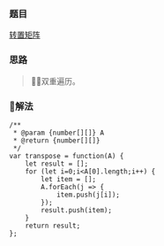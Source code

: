 ### 题目

[转置矩阵](https://leetcode-cn.com/problems/transpose-matrix/description/)

### 思路

> 双重遍历。

### 解法

```
/**
 * @param {number[][]} A
 * @return {number[][]}
 */
var transpose = function(A) {
    let result = [];
    for (let i=0;i<A[0].length;i++) {
        let item = [];
        A.forEach(j => {
            item.push(j[i]);
        });
        result.push(item);
    }
    return result;
};
```
